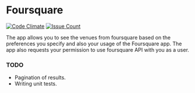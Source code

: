 # Foursquare

[![Code Climate](https://codeclimate.com/github/dushyant89/foursquare/badges/gpa.svg)](https://codeclimate.com/github/dushyant89/foursquare)
[![Issue Count](https://codeclimate.com/github/dushyant89/foursquare/badges/issue_count.svg)](https://codeclimate.com/github/dushyant89/foursquare)

The app allows you to see the venues from foursquare based on the preferences you specify and also your usage of the Foursquare app.
The app also requests your permission to use foursquare API with you as a user.

### TODO
* Pagination of results.
* Writing unit tests.
